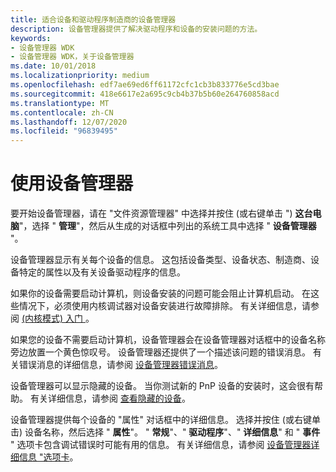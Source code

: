 ```yaml
---
title: 适合设备和驱动程序制造商的设备管理器
description: 设备管理器提供了解决驱动程序和设备的安装问题的方法。
keywords:
- 设备管理器 WDK
- 设备管理器 WDK，关于设备管理器
ms.date: 10/01/2018
ms.localizationpriority: medium
ms.openlocfilehash: edf7ae69ed6ff61172cfc1cb3b833776e5cd3bae
ms.sourcegitcommit: 418e6617e2a695c9cb4b37b5b60e264760858acd
ms.translationtype: MT
ms.contentlocale: zh-CN
ms.lasthandoff: 12/07/2020
ms.locfileid: "96839495"
---
```

# <a name="using-device-manager"></a>使用设备管理器

要开始设备管理器，请在 "文件资源管理器" 中选择并按住 (或右键单击 ") **这台电脑**"，选择 " **管理**"，然后从生成的对话框中列出的系统工具中选择 " **设备管理器** "。

设备管理器显示有关每个设备的信息。 这包括设备类型、设备状态、制造商、设备特定的属性以及有关设备驱动程序的信息。

如果你的设备需要启动计算机，则设备安装的问题可能会阻止计算机启动。 在这些情况下，必须使用内核调试器对设备安装进行故障排除。 有关详细信息，请参阅 [ (内核模式) 入门 ](../debugger/getting-started-with-windbg--kernel-mode-.md)。

如果您的设备不需要启动计算机，设备管理器会在设备管理器对话框中的设备名称旁边放置一个黄色惊叹号。 设备管理器还提供了一个描述该问题的错误消息。 有关错误消息的详细信息，请参阅 [设备管理器错误消息](device-manager-error-messages.md)。

设备管理器可以显示隐藏的设备。 当你测试新的 PnP 设备的安装时，这会很有帮助。 有关详细信息，请参阅 [查看隐藏的设备](viewing-hidden-devices.md)。

设备管理器提供每个设备的 "属性" 对话框中的详细信息。 选择并按住 (或右键单击) 设备名称，然后选择 " **属性**"。 " **常规**"、" **驱动程序**"、" **详细信息**" 和 " **事件** " 选项卡包含调试错误时可能有用的信息。 有关详细信息，请参阅 [设备管理器详细信息 "选项卡](device-manager-details-tab.md)。
